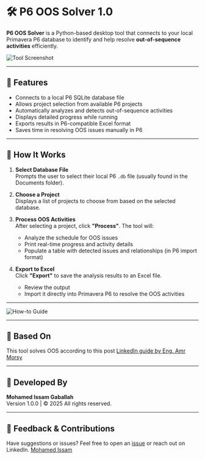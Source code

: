 # 🛠️ P6 OOS Solver 1.0

**P6 OOS Solver** is a Python-based desktop tool that connects to your local Primavera P6 database to identify and help resolve **out-of-sequence activities** efficiently.

![Tool Screenshot](https://github.com/user-attachments/assets/dc385f78-70ee-4bc4-9dfc-2b1228458a46)

---

## 🚀 Features

- Connects to a local P6 SQLite database file
- Allows project selection from available P6 projects
- Automatically analyzes and detects out-of-sequence activities
- Displays detailed progress while running
- Exports results in P6-compatible Excel format
- Saves time in resolving OOS issues manually in P6

---

## 🧭 How It Works

1. **Select Database File**  
   Prompts the user to select their local P6 `.db` file (usually found in the Documents folder).

2. **Choose a Project**  
   Displays a list of projects to choose from based on the selected database.

3. **Process OOS Activities**  
   After selecting a project, click **"Process"**. The tool will:
   - Analyze the schedule for OOS issues
   - Print real-time progress and activity details
   - Populate a table with detected issues and relationships (in P6 import format)

4. **Export to Excel**  
   Click **"Export"** to save the analysis results to an Excel file.
   - Review the output
   - Import it directly into Primavera P6 to resolve the OOS activities

---

![How-to Guide](https://github.com/user-attachments/assets/872e7ad4-cee6-4ebf-abec-3c3d02320d57)

---

## 📘 Based On

This tool solves OOS according to this post [LinkedIn guide by Eng. Amr Morsy](https://www.linkedin.com/pulse/how-solve-out-sequence-activities-amr-morsy/)

---

## 🏢 Developed By

**Mohamed Issam Gaballah**  
Version 1.0.0 | © 2025 All rights reserved.

---

## 📩 Feedback & Contributions

Have suggestions or issues? Feel free to open an [issue](https://github.com/your-repo/issues/) or reach out on LinkedIn.
[Mohamed Issam](https://www.linkedin.com/in/mohamed-issam-379186203/)
